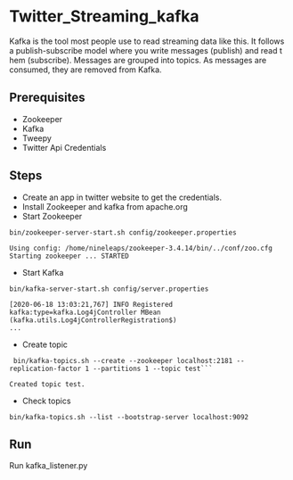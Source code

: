 # Twitter_Streaming_kafka

Kafka is the tool most people use to read streaming 
data like this.  It follows a publish-subscribe model 
where you write messages (publish) and read t
hem (subscribe).  Messages are grouped into topics. 
As messages are consumed, they are removed from Kafka.

## Prerequisites

- Zookeeper
- Kafka
- Tweepy
- Twitter Api Credentials

## Steps

- Create an app in twitter website to get the credentials.
- Install Zookeeper and kafka from apache.org
- Start Zookeeper
```
bin/zookeeper-server-start.sh config/zookeeper.properties

Using config: /home/nineleaps/zookeeper-3.4.14/bin/../conf/zoo.cfg
Starting zookeeper ... STARTED
```
- Start Kafka
```
bin/kafka-server-start.sh config/server.properties

[2020-06-18 13:03:21,767] INFO Registered kafka:type=kafka.Log4jController MBean (kafka.utils.Log4jControllerRegistration$)
...
```
- Create topic
```
 bin/kafka-topics.sh --create --zookeeper localhost:2181 --replication-factor 1 --partitions 1 --topic test```

Created topic test.
```
- Check topics
```
bin/kafka-topics.sh --list --bootstrap-server localhost:9092
```
## Run

Run kafka_listener.py
